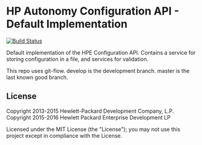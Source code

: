 # HP Autonomy Configuration API - Default Implementation

[![Build Status](https://travis-ci.org/hpe-idol/java-configuration-impl.svg?branch=master)](https://travis-ci.org/hpe-idol/java-configuration-impl)

Default implementation of the HPE Configuration API.  Contains a service for storing configuration in a file, and services for validation.

This repo uses git-flow. develop is the development branch. master is the last known good branch.

## License
Copyright 2013-2015 Hewlett-Packard Development Company, L.P.
Copyright 2015-2016 Hewlett Packard Enterprise Development LP

Licensed under the MIT License (the "License"); you may not use this project except in compliance with the License.
